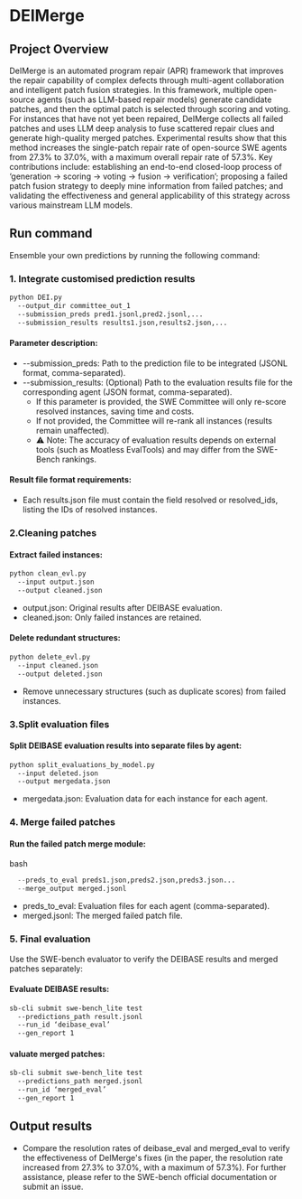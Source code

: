 # DEIMerge

## Project Overview

DeIMerge is an automated program repair (APR) framework that improves the repair capability of complex defects through multi-agent collaboration and intelligent patch fusion strategies. In this framework, multiple open-source agents (such as LLM-based repair models) generate candidate patches, and then the optimal patch is selected through scoring and voting. For instances that have not yet been repaired, DeIMerge collects all failed patches and uses LLM deep analysis to fuse scattered repair clues and generate high-quality merged patches. Experimental results show that this method increases the single-patch repair rate of open-source SWE agents from 27.3% to 37.0%, with a maximum overall repair rate of 57.3%. Key contributions include: establishing an end-to-end closed-loop process of ‘generation → scoring → voting → fusion → verification’; proposing a failed patch fusion strategy to deeply mine information from failed patches; and validating the effectiveness and general applicability of this strategy across various mainstream LLM models.


## Run command

Ensemble your own predictions by running the following command:

### 1. Integrate customised prediction results
```bash
python DEI.py
  --output_dir committee_out_1
  --submission_preds pred1.jsonl,pred2.jsonl,...
  --submission_results results1.json,results2.json,...
```

#### Parameter description:
- --submission_preds: Path to the prediction file to be integrated (JSONL format, comma-separated).
- --submission_results: (Optional) Path to the evaluation results file for the corresponding agent (JSON format, comma-separated).  
  - If this parameter is provided, the SWE Committee will only re-score resolved instances, saving time and costs.  
  - If not provided, the Committee will re-rank all instances (results remain unaffected).
  - ⚠️ Note: The accuracy of evaluation results depends on external tools (such as Moatless EvalTools) and may differ from the SWE-Bench rankings.
#### Result file format requirements:
- Each results.json file must contain the field resolved or resolved_ids, listing the IDs of resolved instances.

### 2.Cleaning patches
#### Extract failed instances:
```bash
python clean_evl.py
  --input output.json
  --output cleaned.json
```
- output.json: Original results after DEIBASE evaluation.
- cleaned.json: Only failed instances are retained.
  
#### Delete redundant structures:
```bash
python delete_evl.py
  --input cleaned.json
  --output deleted.json
```
- Remove unnecessary structures (such as duplicate scores) from failed instances.

### 3.Split evaluation files
#### Split DEIBASE evaluation results into separate files by agent:
```bash
python split_evaluations_by_model.py
  --input deleted.json
  --output mergedata.json
```
- mergedata.json: Evaluation data for each instance for each agent.

### 4. Merge failed patches
#### Run the failed patch merge module:
bash
```python merge_evl_patches.py ./merged
  --preds_to_eval preds1.json,preds2.json,preds3.json...
  --merge_output merged.jsonl
```
- preds_to_eval: Evaluation files for each agent (comma-separated).
- merged.jsonl: The merged failed patch file.

### 5. Final evaluation
Use the SWE-bench evaluator to verify the DEIBASE results and merged patches separately:
#### Evaluate DEIBASE results:
```bash
sb-cli submit swe-bench_lite test
  --predictions_path result.jsonl
  --run_id ‘deibase_eval’
  --gen_report 1
```

#### valuate merged patches:
```bash
sb-cli submit swe-bench_lite test
  --predictions_path merged.jsonl
  --run_id ‘merged_eval’
  --gen_report 1
```

## Output results
- Compare the resolution rates of deibase_eval and merged_eval to verify the effectiveness of DeIMerge's fixes (in the paper, the resolution rate increased from 27.3% to 37.0%, with a maximum of 57.3%).
For further assistance, please refer to the SWE-bench official documentation or submit an issue.
